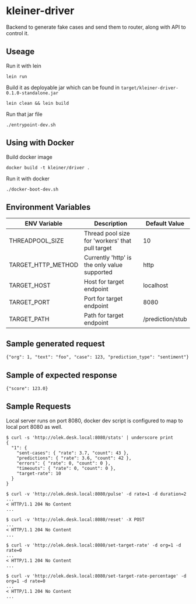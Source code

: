 # kleiner-driver
Backend to generate fake cases and send them to router, along with API to control it.

## Useage

Run it with lein

    lein run

Build it as deployable jar which can be found in `target/kleiner-driver-0.1.0-standalone.jar`

    lein clean && lein build

Run that jar file

    ./entrypoint-dev.sh


## Using with Docker

Build docker image

    docker build -t kleiner/driver .

Run it with docker

    ./docker-boot-dev.sh

## Environment Variables
| ENV Variable            | Description                                      | Default Value    |
|-------------------------|--------------------------------------------------|------------------|
| THREADPOOL_SIZE         | Thread pool size for 'workers' that pull target  | 10               |
| TARGET_HTTP_METHOD      | Currently 'http' is the only value supported     | http             |
| TARGET_HOST             | Host for target endpoint                         | localhost        |
| TARGET_PORT             | Port for target endpoint                         | 8080             |
| TARGET_PATH             | Path for target endpoint                         | /prediction/stub |

## Sample generated request

    {"org": 1, "text": "foo", "case": 123, "prediction_type": "sentiment"}

## Sample of expected response

    {"score": 123.0}


## Sample Requests
Local server runs on port 8080, docker dev script is configured to map to local port 8080 as well.
```
$ curl -s 'http://olek.desk.local:8080/stats' | underscore print
{
  "1": {
    "sent-cases": { "rate": 3.7, "count": 43 },
    "predictions": { "rate": 3.6, "count": 42 },
    "errors": { "rate": 0, "count": 0 },
    "timeouts": { "rate": 0, "count": 0 },
    "target-rate": 10
  }
}

$ curl -v 'http://olek.desk.local:8080/pulse' -d rate=1 -d duration=2
...
< HTTP/1.1 204 No Content
...

$ curl -v 'http://olek.desk.local:8080/reset' -X POST
...
< HTTP/1.1 204 No Content
...

$ curl -v 'http://olek.desk.local:8080/set-target-rate' -d org=1 -d rate=0
...
< HTTP/1.1 204 No Content
...

$ curl -v 'http://olek.desk.local:8080/set-target-rate-percentage' -d org=1 -d rate=0
...
< HTTP/1.1 204 No Content
...

```
